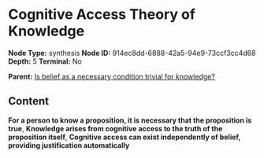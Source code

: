 # Cognitive Access Theory of Knowledge

**Node Type:** synthesis
**Node ID:** 914ec8dd-6888-42a5-94e9-73ccf3cc4d68
**Depth:** 5
**Terminal:** No

**Parent:** [Is belief as a necessary condition trivial for knowledge?](is-belief-as-a-necessary-condition-trivial-for-knowledge-antithesis-54ee9b61-d54f-4c48-9fb5-414b64465b9e.md)

## Content

**For a person to know a proposition, it is necessary that the proposition is true**, **Knowledge arises from cognitive access to the truth of the proposition itself**, **Cognitive access can exist independently of belief, providing justification automatically**
